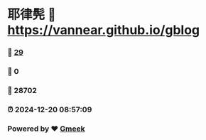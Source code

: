 # 耶律髡 :link: https://vannear.github.io/gblog 
### :page_facing_up: [29](https://vannear.github.io/gblog/tag.html) 
### :speech_balloon: 0 
### :hibiscus: 28702 
### :alarm_clock: 2024-12-20 08:57:09 
### Powered by :heart: [Gmeek](https://github.com/Meekdai/Gmeek)
